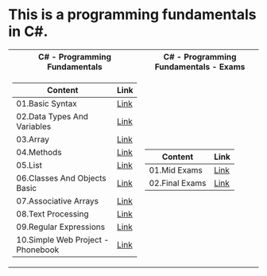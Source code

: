  <h1>This is a programming fundamentals in C#.</h1>


<table>

<tr>
  <th>C# - Programming Fundamentals </th>
  <th>C# - Programming Fundamentals - Exams </th>
</tr>

<tr>

<td>

| **Content**                                                            | **Link**                                                   |
| --------------------------------------------------------------------- | ---------------------------------------------------------- |
| <a> 01.Basic Syntax </a>               | <a href=https://github.com/Argatski/SoftUni/tree/main/C%23/02.ProgrammingFundamentals/Exercise/01.BasicSyntax> Link</a> |
| <a> 02.Data Types And Variables </a>   | <a href="https://github.com/Argatski/SoftUni/tree/main/C%23/02.ProgrammingFundamentals/Exercise/02.DataTypesAndVariables"> Link</a> |
| <a> 03.Array </a>                      | <a href="https://github.com/Argatski/SoftUni/tree/main/C%23/02.ProgrammingFundamentals/Exercise/03.Array"> Link</a> |
| <a> 04.Methods </a>                    | <a href="https://github.com/Argatski/SoftUni/tree/main/C%23/02.ProgrammingFundamentals/Exercise/04.Methods/04.Methods"> Link</a> |
| <a> 05.List </a>                       | <a href="https://github.com/Argatski/SoftUni/tree/main/C%23/02.ProgrammingFundamentals/Exercise/05.List"> Link</a> |
| <a> 06.Classes And Objects Basic </a>  | <a href="https://github.com/Argatski/SoftUni/tree/main/C%23/02.ProgrammingFundamentals/Exercise/06.ClassesAndObjects"> Link</a> |
| <a> 07.Associative Arrays </a>         | <a href="https://github.com/Argatski/SoftUni/tree/main/C%23/02.ProgrammingFundamentals/Exercise/07.AssociativeArrays"> Link</a> |
| <a> 08.Text Processing </a>            | <a href="https://github.com/Argatski/SoftUni/tree/main/C%23/02.ProgrammingFundamentals/Exercise/08.TextProcessing"> Link</a> |
| <a> 09.Regular Expressions </a>        | <a href="https://github.com/Argatski/SoftUni/tree/main/C%23/02.ProgrammingFundamentals/Exercise/09.RegularExpressions"> Link</a> |
| <a> 10.Simple Web Project - Phonebook </a>  | <a href="https://github.com/Argatski/SoftUni/tree/main/C%23/02.ProgrammingFundamentals/Exercise/10.WebPhonebook-Basic"> Link</a> |

</td>
<td>

| **Content**                                                            | **Link**                                                   |
| --------------------------------------------------------------------- | ---------------------------------------------------------- |
| <a> 01.Mid Exams </a>               | <a href="https://github.com/Argatski/SoftUni/tree/main/C%23/02.ProgrammingFundamentals/Mid%20Exam"> Link</a> |
| <a> 02.Final Exams </a>   | <a href="https://github.com/Argatski/SoftUni/tree/main/C%23/02.ProgrammingFundamentals/FinalExam"> Link</a> |


</td>

